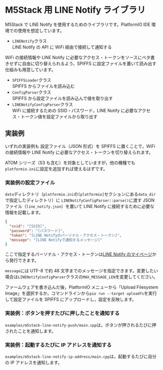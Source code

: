 # M5Stack 用 LINE Notify ライブラリ

M5Stack で LINE Notify を使用するためのライブラリです。PlatformIO IDE 環境での使用を想定しています。

- `LINENotify`クラス  
  LINE Notify の API に WiFi 経由で接続して通知する

WiFi の接続情報や LINE Notify に必要なアクセス・トークンをソースにベタ書きせずに自由に切り替えられるよう，SPIFFS に設定ファイルを置いて読み出す仕組みも用意しています。

- `SPIFFSLoader`クラス  
  SPIFFS からファイルを読み込む
- `ConfigParser`クラス  
  SPIFFS から設定ファイルを読み込んで値を取り出す
- `LINENotifyConfigParser`クラス  
  WiFi に接続するための SSID・パスワード，LINE Notify に必要なアクセス・トークン値を設定ファイルから取り出す

## 実装例

いずれの実装例も 設定ファイル（JSON 形式）を SPIFFS に置くことで，WiFi の接続情報や LINE Notify に必要なアクセス・トークンを切り替えられます。

ATOM シリーズ（S3 も含む）を対象としていますが，他の機種でも`platformio.ini`に設定を追加すれば使えるはずです。

### 実装例の設定ファイル

`data`ディレクトリ（`platformio.ini`の`[platformio]`セクションにある`data_dir`で指定したディレクトリ）に `LINENotifyConfigParser::parse()`に渡す JSON ファイル（`line_notify.json`）を置いて LINE Notify に接続するために必要な情報を記載します。

```json
{
  "ssid": "[SSID]",
  "password": "[パスワード]",
  "token": "[LINE Notifyのパーソナル・アクセス・トークン]",
  "message": "[LINE Notifyで通知するメッセージ]"
}
```

ここで指定するパーソナル・アクセス・トークンは[LINE Notify のマイページ](https://notify-bot.line.me/my/)から発行できます。

`message`には UTF-8 で約 48 文字までのメッセージを指定できます。変更したい場合は`LINENotifyConfigParser`クラスの`MAX_MESSAGE_LEN`を変更してください。

ファームウェアを書き込んだ後，PlatformIO メニューから「Upload Filesystem Image」を選択するか，コマンドラインから`pio run --target uploadfs`を実行して設定ファイルを SPIFFS にアップロードし，設定を反映します。

### 実装例：ボタンを押すたびに押したことを通知する

`examples/m5stack-line-notify-push/main.cpp`は，ボタンが押されるたびに押されたことを通知します。

### 実装例：起動するたびに IP アドレスを通知する

`examples/m5stack-line-notify-ip-address/main.cpp`は，起動するたびに自分の IP アドレスを通知します。
